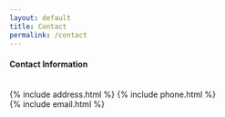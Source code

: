 ```yaml
---
layout: default
title: Contact
permalink: /contact
---
```

#### Contact Information
<br />
{% include address.html %}
{% include phone.html %}<br />
{% include email.html %}
